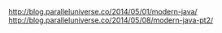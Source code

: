 

http://blog.paralleluniverse.co/2014/05/01/modern-java/
http://blog.paralleluniverse.co/2014/05/08/modern-java-pt2/


